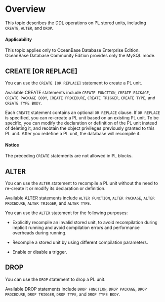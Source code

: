 Overview
=======================

This topic describes the DDL operations on PL stored units, including `CREATE`, `ALTER`, and `DROP`.

  <main id="notice" >
    <h4>Applicability</h4>
    <p>This topic applies only to OceanBase Database Enterprise Edition. OceanBase Database Community Edition provides only the MySQL mode. </p>
  </main>

CREATE [OR REPLACE\]
------------------------------------------

You can use the `CREATE [OR REPLACE]` statement to create a PL unit.

Available CREATE statements include `CREATE FUNCTION`, `CREATE PACKAGE`, `CREATE PACKAGE BODY`, `CREATE PROCEDURE`, `CREATE TRIGGER`, `CREATE TYPE`, and `CREATE TYPE BODY`.

Each `CREATE` statement contains an optional `OR REPLACE` clause. If `OR REPLACE` is specified, you can re-create a PL unit based on an existing PL unit. To be specific, you can modify the declaration or definition of the PL unit instead of deleting it, and reobtain the object privileges previously granted to this PL unit. After you redefine a PL unit, the database will recompile it.
  <main id="notice" type='notice'>
    <h4>Notice</h4>
    <p>The preceding <code>CREATE</code> statements are not allowed in PL blocks. </p>
  </main>

ALTER
--------------------------

You can use the `ALTER` statement to recompile a PL unit without the need to re-create it or modify its declaration or definition.

Available ALTER statements include `ALTER FUNCTION`, `ALTER PACKAGE`, `ALTER PROCEDURE`, `ALTER TRIGGER`, and `ALTER TYPE`.

You can use the `ALTER` statement for the following purposes:

* Explicitly recompile an invalid stored unit, to avoid recompilation during implicit running and avoid compilation errors and performance overheads during running.



* Recompile a stored unit by using different compilation parameters.



* Enable or disable a trigger.






DROP
-------------------------

You can use the `DROP` statement to drop a PL unit.

Available DROP statements include `DROP FUNCTION`, `DROP PACKAGE`, `DROP PROCEDURE`, `DROP TRIGGER`, `DROP TYPE`, and `DROP TYPE BODY`.
